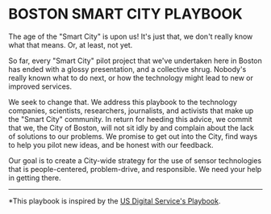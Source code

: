# BOSTON SMART CITY PLAYBOOK

The age of the "Smart City" is upon us! It's just that, we don't really know what that means. Or, at least, not yet.

So far, every "Smart City" pilot project that we've undertaken here in Boston has ended with a glossy presentation, and a collective shrug. Nobody's really known what to do next, or how the technology might lead to new or improved services. 

We seek to change that. We address this playbook to the technology companies, scientists, researchers, journalists, and activists that make up the "Smart City" community. In return for heeding this advice, we commit that we, the City of Boston, will not sit idly by and complain about the lack of solutions to our problems. We promise to get out into the City, find ways to help you pilot new ideas, and be honest with our feedback.

Our goal is to create a City-wide strategy for the use of sensor technologies that is people-centered, problem-drive, and responsible. We need your help in getting there.


***
*This playbook is inspired by the [US Digital Service's Playbook](https://playbook.cio.gov/).